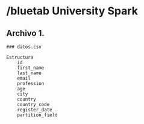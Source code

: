 # /bluetab University Spark

## Archivo 1. 

	### datos.csv
	
	Estructura
		id
		first_name
		last_name
		email
		profession
		age
		city
		country
		country_code
		register_date
		partition_field
